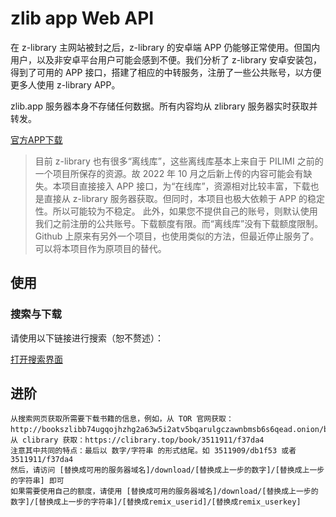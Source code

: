 # zlib app Web API

在 z-library 主网站被封之后，z-library 的安卓端 APP 仍能够正常使用。但国内用户，以及非安卓平台用户可能会感到不便。我们分析了 z-library 安卓安装包，得到了可用的 APP 接口，搭建了相应的中转服务，注册了一些公共账号，以方便更多人使用 z-library APP。

zlib.app 服务器本身不存储任何数据。所有内容均从 zlibrary 服务器实时获取并转发。

[官方APP下载](https://raw.githubusercontent.com/zlibapp/app/main/zlibrary-app-latest.apk)

>目前 z-library 也有很多“离线库”，这些离线库基本上来自于 PILIMI 之前的一个项目所保存的资源。故 2022 年 10 月之后新上传的内容可能会有缺失。本项目直接接入 APP 接口，为“在线库”，资源相对比较丰富，下载也是直接从 z-library 服务器获取。但同时，本项目也极大依赖于 APP 的稳定性。所以可能较为不稳定。
>此外，如果您不提供自己的账号，则默认使用我们之前注册的公共账号。下载额度有限。而“离线库”没有下载额度限制。
>Github 上原来有另外一个项目，也使用类似的方法，但最近停止服务了。可以将本项目作为原项目的替代。

## 使用

### 搜索与下载

请使用以下链接进行搜索（恕不赘述）：

<a href="https://search.zhelper.net/?[{%22name%22:%22zlib.app%22,%22url%22:%22https://api.zlib.app%22,%22type%22:%22full%22,%22sensitive%22:false,%22detail%22:false,%22download%22:%22https://d.zlib.app/download/%22}]" target="_blank"> 打开搜索界面 </a>

<!-- 搜索完成之后，点击下载，将跳转到`d.zlib.app`，参照下图进行下载配置。 -->




## 进阶


```
从搜索网页获取所需要下载书籍的信息，例如，从 TOR 官网获取：http://bookszlibb74ugqojhzhg2a63w5i2atv5bqarulgczawnbmsb6s6qead.onion/book/11651373/1132ee；从 clibrary 获取：https://clibrary.top/book/3511911/f37da4
注意其中共同的特点：最后以 数字/字符串 的形式结尾。如 3511909/db1f53 或者 3511911/f37da4
然后，请访问 [替换成可用的服务器域名]/download/[替换成上一步的数字]/[替换成上一步的字符串] 即可
如果需要使用自己的额度，请使用 [替换成可用的服务器域名]/download/[替换成上一步的数字]/[替换成上一步的字符串]/[替换成remix_userid]/[替换成remix_userkey]
```
